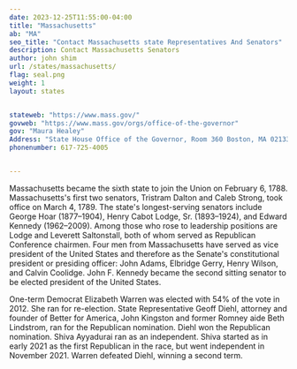 ```yaml
---
date: 2023-12-25T11:55:00-04:00
title: "Massachusetts"
ab: "MA"
seo_title: "Contact Massachusetts state Representatives And Senators"
description: Contact Massachusetts Senators
author: john shim
url: /states/massachusetts/
flag: seal.png
weight: 1
layout: states


stateweb: "https://www.mass.gov/"
govweb: "https://www.mass.gov/orgs/office-of-the-governor"
gov: "Maura Healey"
Address: "State House Office of the Governor, Room 360 Boston, MA 02133"
phonenumber: 617-725-4005


---
```


Massachusetts became the sixth state to join the Union on February 6, 1788. Massachusetts's first two senators, Tristram Dalton and Caleb Strong, took office on March 4, 1789. The state's longest-serving senators include George Hoar (1877–1904), Henry Cabot Lodge, Sr. (1893–1924), and Edward Kennedy (1962–2009). Among those who rose to leadership positions are Lodge and Leverett Saltonstall, both of whom served as Republican Conference chairmen. Four men from Massachusetts have served as vice president of the United States and therefore as the Senate's constitutional president or presiding officer: John Adams, Elbridge Gerry, Henry Wilson, and Calvin Coolidge. John F. Kennedy became the second sitting senator to be elected president of the United States.

One-term Democrat Elizabeth Warren was elected with 54% of the vote in 2012. She ran for re-election.
State Representative Geoff Diehl, attorney and founder of Better for America, John Kingston and former Romney aide Beth Lindstrom, ran for the Republican nomination. Diehl won the Republican nomination.
Shiva Ayyadurai ran as an independent. Shiva started as in early 2021 as the first Republican in the race, but went independent in November 2021.
Warren defeated Diehl, winning a second term.